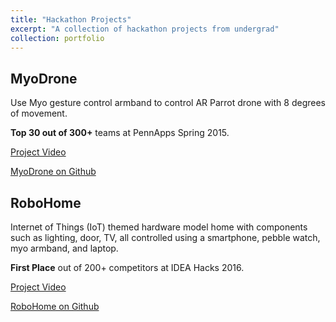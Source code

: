 ```yaml
---
title: "Hackathon Projects"
excerpt: "A collection of hackathon projects from undergrad"
collection: portfolio
---
```


## MyoDrone

Use Myo gesture control armband to control AR Parrot drone with 8 degrees of movement.

**Top 30 out of 300+** teams at PennApps Spring 2015.

[Project Video](https://vimeo.com/117117898)

[MyoDrone on Github](https://github.com/nelson-liu/myodrone)

## RoboHome

Internet of Things (IoT) themed hardware model home with components such as lighting, door, TV, all controlled using a smartphone, pebble watch, myo armband, and laptop. 

**First Place** out of 200+ competitors at IDEA Hacks 2016.

[Project Video](https://vimeo.com/152070027)

[RoboHome on Github](https://github.com/kfrankc/robohome)